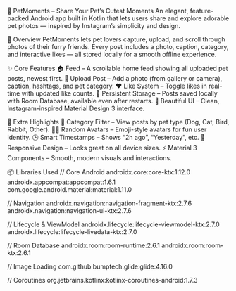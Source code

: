 🐾 PetMoments – Share Your Pet’s Cutest Moments
An elegant, feature-packed Android app built in Kotlin that lets users share and explore adorable pet photos — inspired by Instagram’s simplicity and design.

📸 Overview
PetMoments lets pet lovers capture, upload, and scroll through photos of their furry friends. Every post includes a photo, caption, category, and interactive likes — all stored locally for a smooth offline experience.

✨ Core Features
🏠 Feed – A scrollable home feed showing all uploaded pet posts, newest first.
🐾 Upload Post – Add a photo (from gallery or camera), caption, hashtags, and pet category.
❤️ Like System – Toggle likes in real-time with updated like counts.
💾 Persistent Storage – Posts saved locally with Room Database, available even after restarts.
🎨 Beautiful UI – Clean, Instagram-inspired Material Design 3 interface.


🌟 Extra Highlights
🐶 Category Filter – View posts by pet type (Dog, Cat, Bird, Rabbit, Other).
🧑‍🎨 Random Avatars – Emoji-style avatars for fun user identity.
🕒 Smart Timestamps – Shows “2h ago”, “Yesterday”, etc.
📱 Responsive Design – Looks great on all device sizes.
⚡ Material 3 Components – Smooth, modern visuals and interactions.                             


 📦 Libraries Used
// Core Android
androidx.core:core-ktx:1.12.0
androidx.appcompat:appcompat:1.6.1
com.google.android.material:material:1.11.0

// Navigation
androidx.navigation:navigation-fragment-ktx:2.7.6
androidx.navigation:navigation-ui-ktx:2.7.6

// Lifecycle & ViewModel
androidx.lifecycle:lifecycle-viewmodel-ktx:2.7.0
androidx.lifecycle:lifecycle-livedata-ktx:2.7.0

// Room Database
androidx.room:room-runtime:2.6.1
androidx.room:room-ktx:2.6.1

// Image Loading
com.github.bumptech.glide:glide:4.16.0

// Coroutines
org.jetbrains.kotlinx:kotlinx-coroutines-android:1.7.3
